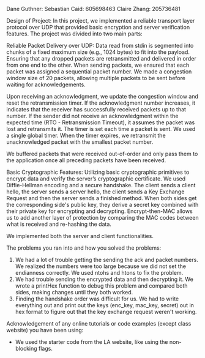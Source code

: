 Dane Guthner: 
Sebastian Caid: 605698463
Claire Zhang: 205736481

Design of Project:
In this project, we implemented a reliable transport layer protocol over UDP that provided basic encryption and server verification features. The project was divided into two main parts:

Reliable Packet Delivery over UDP: Data read from stdin is segmented into chunks of a fixed maximum size (e.g., 1024 bytes) to fit into the payload. Ensuring that any dropped packets are retransmitted and delivered in order from one end to the other. When sending packets, we ensured that each packet was assigned a sequential packet number. We made a congestion window size of 20 packets, allowing multiple packets to be sent before waiting for acknowledgements. 

Upon receiving an acknowledgment, we update the congestion window and reset the retransmission timer. If the acknowledgment number increases, it indicates that the receiver has successfully received packets up to that number. If the sender did not receive an acknowledgment within the expected time (RTO - Retransmission Timeout), it assumes the packet was lost and retransmits it. The timer is set each time a packet is sent. We used a single global timer. When the timer expires, we retransmit the unacknowledged packet with the smallest packet number.

We buffered packets that were received out-of-order and only pass them to the application once all preceding packets have been received. 
  
Basic Cryptographic Features: Utilizing basic cryptographic primitives to encrypt data and verify the server’s cryptographic certificate. We used Diffie-Hellman encoding and a secure handshake. The client
sends a client hello, the server sends a server hello, the client sends a Key Exchange Request and then
the server sends a finished method. When both sides get the corresponding side's public key, they derive
a secret key combined with their private key for encrypting and decrypting. Encrypt-then-MAC allows us to 
add another layer of protection by comparing the MAC codes between what is received and re-hashing the 
data. 

We implemented both the server and client functionalities.

The problems you ran into and how you solved the problems:
1. We had a lot of trouble getting the sending the ack and packet numbers. We realized the numbers
were too large because we did not set the endianness correctly. We used ntohs and htons to 
fix the problem.
2. We had trouble sending the encrypted data and then decrypting it. We wrote a printHex function
to debug this problem and compared both sides, making changes until they both worked.
3. Finding the handshake order was difficult for us. We had to write everything out and print out 
the keys (enc_key, mac_key, secret) out in hex format to figure out that the key exchange request
weren't working.


Acknowledgement of any online tutorials or code examples (except class website) you have been using:
- We used the starter code from the LA website, like using the non-blocking flags.
